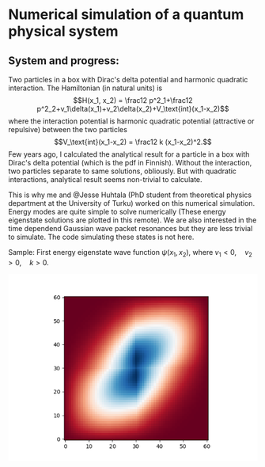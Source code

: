 # Numerical simulation of a quantum physical system

## System and progress:

Two particles in a box with Dirac's delta potential and harmonic quadratic interaction. The Hamiltonian (in natural units) is
$$H(x_1, x_2) = \frac12 p^2_1+\frac12 p^2_2+v_1\delta(x_1)+v_2\delta(x_2)+V_\text{int}(x_1-x_2)$$
where the interaction potential is harmonic quadratic potential (attractive or repulsive) between the two particles
$$V_\text{int}(x_1-x_2) = \frac12 k (x_1-x_2)^2.$$
Few years ago, I calculated the analytical result for a particle in a box with Dirac's delta potential (which is the pdf in Finnish). Without the interaction, two particles separate to same solutions, obliously. But with quadratic interactions, analytical result seems non-trivial to calculate.

This is why me and @Jesse Huhtala (PhD student from theoretical physics department at the University of Turku) worked on this numerical simulation. Energy modes are quite simple to solve numerically (These energy eigenstate solutions are plotted in this remote). We are also interested in the time dependend Gaussian wave packet resonances but they are less trivial to simulate. The code simulating these states is not here.

Sample:
First energy eigenstate wave function $\psi(x_1,x_2)$, where
$v_1<0, \quad v_2>0, \quad k>0$.

![alt text](https://github.com/sansalv/delta-potential-with-interaction/blob/main/plots/test_with_delta_and_interaction/plot1.png?raw=true)
